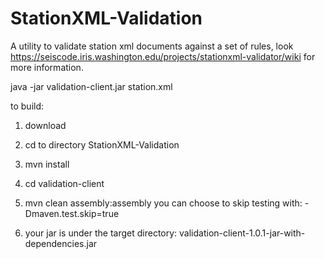 # StationXML-Validation

A utility to validate station xml documents against a set of rules, look https://seiscode.iris.washington.edu/projects/stationxml-validator/wiki for more information.

java -jar validation-client.jar station.xml

to build:

1. download

2. cd to directory StationXML-Validation

3. mvn install


4. cd validation-client

5. mvn clean assembly:assembly you can choose to skip testing with: -Dmaven.test.skip=true

6. your jar is under the target directory: validation-client-1.0.1-jar-with-dependencies.jar



